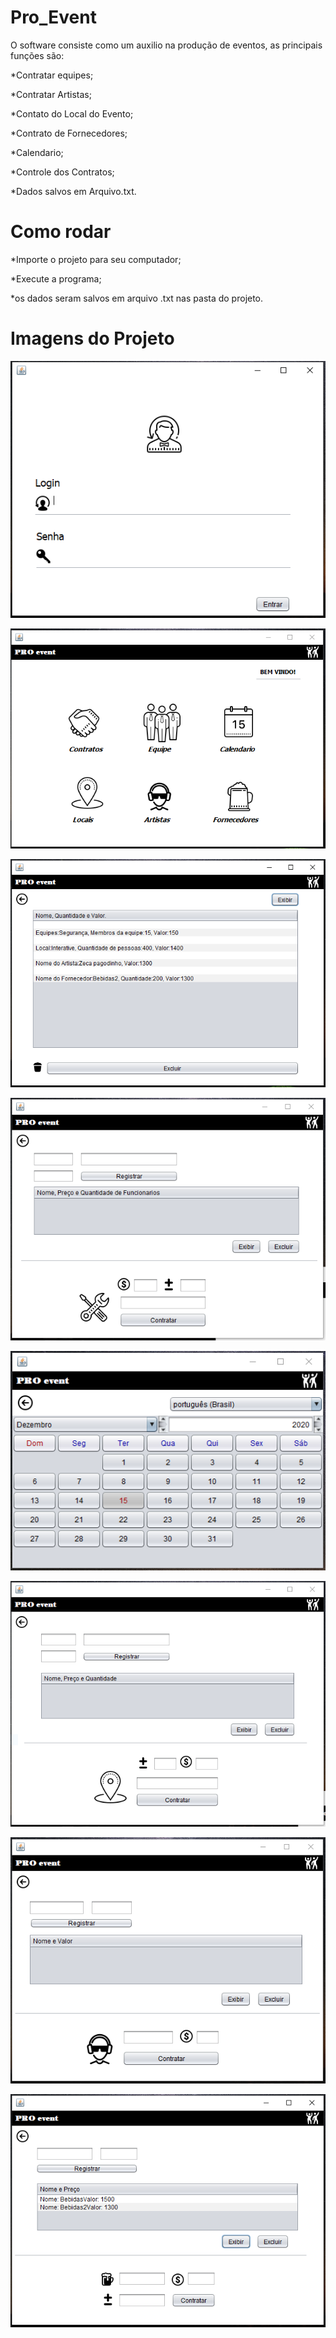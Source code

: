# Pro_Event
 O software consiste como um auxilio na produção de eventos, as principais funções são:
 
 *Contratar equipes;
 
 *Contratar Artistas;
 
 *Contato do Local do Evento;
 
 *Contrato de Fornecedores;
 
 *Calendario;
 
 *Controle dos Contratos;
 
 *Dados salvos em Arquivo.txt.
 
 
 # Como rodar
 
 *Importe o projeto para seu computador; 
 
 *Execute a programa;
 
 *os dados seram salvos em arquivo .txt nas pasta do projeto.
 
 # Imagens do Projeto

 ![Tela_Login](https://github.com/Pedro-Landin/Pro_Event/blob/main/Projeto_Eventos/Tela_Login.PNG)
 

 ![Tela_Produtor](https://github.com/Pedro-Landin/Pro_Event/blob/main/Projeto_Eventos/Tela_Produtor.PNG)
 
 
 ![Tela_Contrato](https://github.com/Pedro-Landin/Pro_Event/blob/main/Projeto_Eventos/Tela_Contrato.PNG)
 

 ![Tela_Equipes](https://github.com/Pedro-Landin/Pro_Event/blob/main/Projeto_Eventos/Tela_Equipes.PNG)
 
  
 ![Calendario](https://github.com/Pedro-Landin/Pro_Event/blob/main/Projeto_Eventos/Calendario.PNG)
 
 
 ![Tela_Local](https://github.com/Pedro-Landin/Pro_Event/blob/main/Projeto_Eventos/Tela_Local.PNG)
 

 ![Tela_Artista](https://github.com/Pedro-Landin/Pro_Event/blob/main/Projeto_Eventos/Tela_Artista.PNG)
 

 ![Tela_Fornecedor](https://github.com/Pedro-Landin/Pro_Event/blob/main/Projeto_Eventos/Tela_Fornecedor.PNG)
 

